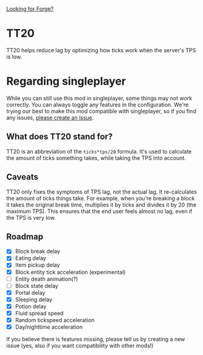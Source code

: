 [Looking for Forge?](https://github.com/snackbag/TT20-Forge)

# TT20
TT20 helps reduce lag by optimizing how ticks work when the server's TPS is low.

# Regarding singleplayer
While you can still use this mod in singleplayer, some things may not work correctly. You can always toggle any features in the configuration. We're trying our best to make this mod compatible with singleplayer, so if you find any issues, [please create an issue](https://github.com/snackbag/TT20/issues).

## What does TT20 stand for?
TT20 is an abbreviation of the `ticks*tps/20` formula. It's used to calculate the amount of ticks something takes, while taking the TPS into account.

## Caveats
TT20 only fixes the symptoms of TPS lag, not the actual lag. It re-calculates the amount of ticks things take. For example, when you're breaking a block it takes the original break time, multiplies it by ticks and divides it by 20 (the maximum TPS). This ensures that the end user feels almost no lag, even if the TPS is very low.

## Roadmap
- [X] Block break delay
- [X] Eating delay
- [X] Item pickup delay
- [X] Block entity tick acceleration (experimental)
- [ ] Entity death animation(?)
- [ ] Block state delay
- [X] Portal delay
- [X] Sleeping delay
- [X] Potion delay
- [X] Fluid spread speed
- [X] Random tickspeed acceleration
- [X] Day/nighttime acceleration

If you believe there is features missing, please tell us by creating a new issue (yes, also if you want compatibility with other mods!)
